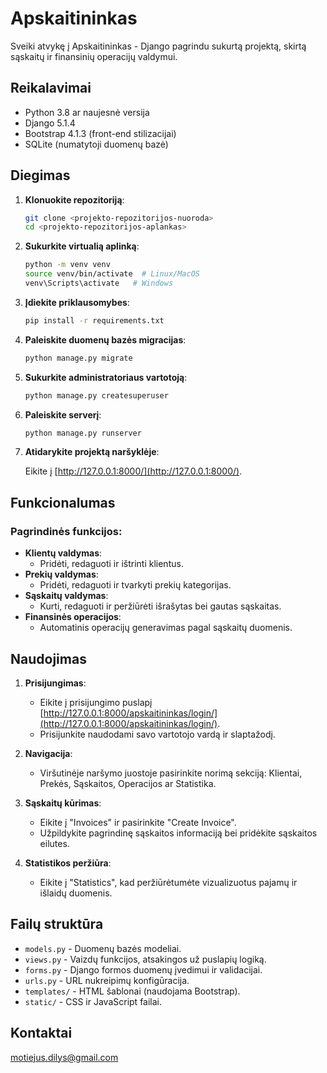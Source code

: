 # Apskaitininkas

Sveiki atvykę į Apskaitininkas - Django pagrindu sukurtą projektą, skirtą sąskaitų ir finansinių operacijų valdymui.

## Reikalavimai

- Python 3.8 ar naujesnė versija
- Django 5.1.4
- Bootstrap 4.1.3 (front-end stilizacijai)
- SQLite (numatytoji duomenų bazė)

## Diegimas

1. **Klonuokite repozitoriją**:

   ```bash
   git clone <projekto-repozitorijos-nuoroda>
   cd <projekto-repozitorijos-aplankas>
   ```

2. **Sukurkite virtualią aplinką**:

   ```bash
   python -m venv venv
   source venv/bin/activate  # Linux/MacOS
   venv\Scripts\activate   # Windows
   ```

3. **Įdiekite priklausomybes**:

   ```bash
   pip install -r requirements.txt
   ```

4. **Paleiskite duomenų bazės migracijas**:

   ```bash
   python manage.py migrate
   ```

5. **Sukurkite administratoriaus vartotoją**:

   ```bash
   python manage.py createsuperuser
   ```

6. **Paleiskite serverį**:

   ```bash
   python manage.py runserver
   ```

7. **Atidarykite projektą naršyklėje**:

   Eikite į [http://127.0.0.1:8000/](http://127.0.0.1:8000/).

## Funkcionalumas

### Pagrindinės funkcijos:
- **Klientų valdymas**:
  - Pridėti, redaguoti ir ištrinti klientus.
- **Prekių valdymas**:
  - Pridėti, redaguoti ir tvarkyti prekių kategorijas.
- **Sąskaitų valdymas**:
  - Kurti, redaguoti ir peržiūrėti išrašytas bei gautas sąskaitas.
- **Finansinės operacijos**:
  - Automatinis operacijų generavimas pagal sąskaitų duomenis.

## Naudojimas

1. **Prisijungimas**:
   - Eikite į prisijungimo puslapį [http://127.0.0.1:8000/apskaitininkas/login/](http://127.0.0.1:8000/apskaitininkas/login/).
   - Prisijunkite naudodami savo vartotojo vardą ir slaptažodį.

2. **Navigacija**:
   - Viršutinėje naršymo juostoje pasirinkite norimą sekciją: Klientai, Prekės, Sąskaitos, Operacijos ar Statistika.

3. **Sąskaitų kūrimas**:
   - Eikite į "Invoices" ir pasirinkite "Create Invoice".
   - Užpildykite pagrindinę sąskaitos informaciją bei pridėkite sąskaitos eilutes.

4. **Statistikos peržiūra**:
   - Eikite į "Statistics", kad peržiūrėtumėte vizualizuotus pajamų ir išlaidų duomenis.

## Failų struktūra

- `models.py` - Duomenų bazės modeliai.
- `views.py` - Vaizdų funkcijos, atsakingos už puslapių logiką.
- `forms.py` - Django formos duomenų įvedimui ir validacijai.
- `urls.py` - URL nukreipimų konfigūracija.
- `templates/` - HTML šablonai (naudojama Bootstrap).
- `static/` - CSS ir JavaScript failai.

## Kontaktai

motiejus.dilys@gmail.com



